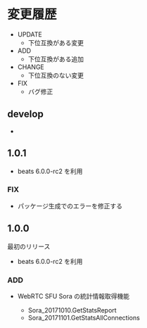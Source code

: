 # 変更履歴

- UPDATE
    - 下位互換がある変更
- ADD
    - 下位互換がある追加
- CHANGE
    - 下位互換のない変更
- FIX
    - バグ修正


## develop

-

## 1.0.1

- beats 6.0.0-rc2 を利用

### FIX

- パッケージ生成でのエラーを修正する

## 1.0.0

最初のリリース

- beats 6.0.0-rc2 を利用

### ADD

- WebRTC SFU Sora の統計情報取得機能

  - Sora_20171010.GetStatsReport
  - Sora_20171101.GetStatsAllConnections
